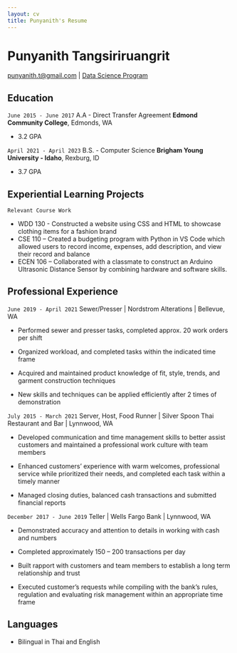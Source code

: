 ```yaml
---
layout: cv
title: Punyanith's Resume
---
```


# Punyanith Tangsiriruangrit

<div id="webaddress">
<a href="punyanith.t@gmail.com">punyanith.t@gmail.com</a>
| <a href="https://byuidatascience.github.io/development.html">Data Science Program</a>
</div>

<!-- https://www.monique.tech/the-art-of-markdown -->
## Education

`June 2015 - June 2017`
A.A - Direct Transfer Agreement
__Edmond Community College__, Edmonds, WA
- 3.2 GPA

`April 2021 - April 2023`
B.S. - Computer Science
__Brigham Young University - Idaho__, Rexburg, ID

- 3.7 GPA


## Experiential Learning Projects
`Relevant Course Work`
- WDD 130 - Constructed a website using CSS and HTML to showcase clothing items for a fashion brand
- CSE 110 – Created a budgeting program with Python in VS Code which allowed users to record income, expenses, add description, and view their record and balance
- ECEN 106 – Collaborated with a classmate to construct an Arduino Ultrasonic Distance Sensor by combining hardware and software skills.


## Professional Experience

`June 2019 - April 2021`
Sewer/Presser | Nordstrom Alterations | Bellevue, WA 

- Performed sewer and presser tasks, completed approx. 20 work orders per shift

- Organized workload, and completed tasks within the indicated time frame

- Acquired and maintained product knowledge of fit, style, trends, and garment construction techniques
- New skills and techniques can be applied efficiently after 2 times of demonstration


`July 2015 - March 2021`
Server, Host, Food Runner | Silver Spoon Thai Restaurant and Bar | Lynnwood, WA

- Developed communication and time management skills to better assist customers and maintained a professional work culture with team members

- Enhanced customers’ experience with warm welcomes, professional service while prioritized their needs, and completed each task within a timely manner

- Managed closing duties, balanced cash transactions and submitted financial reports

`December 2017 - June 2019`
Teller | Wells Fargo Bank | Lynnwood, WA 

- Demonstrated accuracy and attention to details in working with cash and numbers

- Completed approximately 150 – 200 transactions per day

- Built rapport with customers and team members to establish a long term relationship and trust

- Executed customer’s requests while compiling with the bank’s rules, regulation and evaluating risk management within an appropriate time frame

## Languages
- Bilingual in Thai and English


<!-- ### Footer

Last updated: July 2022 -->


